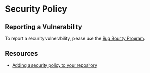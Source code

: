 # Security Policy

## Reporting a Vulnerability

To report a security vulnerability, please use the [Bug Bounty Program](https://yeswehack.com/programs/ovh).

## Resources

- [Adding a security policy to your repository](https://help.github.com/en/articles/adding-a-security-policy-to-your-repository)
